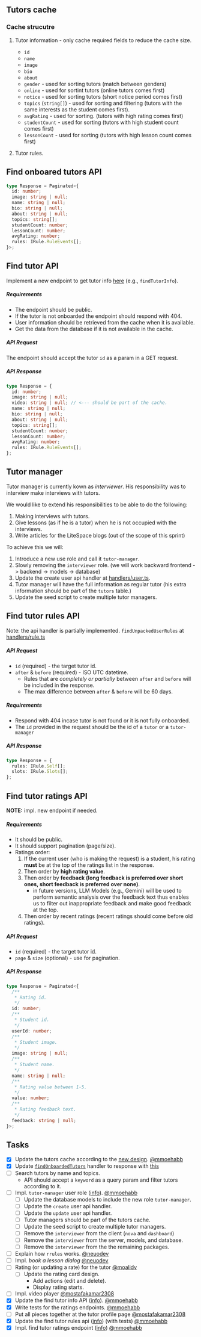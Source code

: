 ## Tutors cache

### Cache strucutre

1. Tutor information - only cache required fields to reduce the cache size.

   - `id`
   - `name`
   - `image`
   - `bio`
   - `about`
   - `gender` - used for sorting tutors (match between genders)
   - `online` - used for sortint tutors (online tutors comes first)
   - `notice` - used for sorting tutors (short notice period comes first)
   - `topics` (`string[]`) - used for sorting and filtering (tutors with the same interests as the student comes first).
   - `avgRating` - used for sorting. (tutors with high rating comes first)
   - `studentCount` - used for sorting (tutors with high student count comes first)
   - `lessonCount` - used for sorting (tutors with high lesson count comes first)

2. Tutor rules.

## Find onboared tutors API

```ts
type Response = Paginated<{
  id: number;
  image: string | null;
  name: string | null;
  bio: string | null;
  about: string | null;
  topics: string[];
  studentCount: number;
  lessonCount: number;
  avgRating: number;
  rules: IRule.RuleEvents[];
}>;
```

## Find tutor API

Implement a new endpoint to get tutor info [here](../../services/server/src/handlers/user.ts) (e.g., `findTutorInfo`).

##### Requirements

- The endpoint should be public.
- If the tutor is not onboarded the endpoint should respond with 404.
- User information should be retrieved from the cache when it is available.
- Get the data from the database if it is not available in the cache.

##### API Request

The endpoint should accept the tutor `id` as a param in a GET request.

##### API Response

```ts
type Response = {
  id: number;
  image: string | null;
  video: string | null; // <--- should be part of the cache.
  name: string | null;
  bio: string | null;
  about: string | null;
  topics: string[];
  studentCount: number;
  lessonCount: number;
  avgRating: number;
  rules: IRule.RuleEvents[];
};
```

## Tutor manager

Tutor manager is currently kown as _interviewer_. His responsibility was to interview make interviews with tutors.

We would like to extend his responsibilities to be able to do the following:

1. Making interviews with tutors.
2. Give lessons (as if he is a tutor) when he is not occupied with the interviews.
3. Write articles for the LiteSpace blogs (out of the scope of this sprint)

To achieve this we will:

1. Introduce a new use role and call it `tutor-manager`.
2. Slowly removing the `interviewer` role. (we will work backward frontend -> backend -> models -> database)
3. Update the create user api handler at [handlers/user.ts](../../services/server/src/handlers/user.ts).
4. Tutor manager will have the full information as regular tutor (his extra information should be part of the `tutors` table.)
5. Update the seed script to create multiple tutor managers.

## Find tutor rules API

Note: the api handler is partially implemented. `findUnpackedUserRules` at [handlers/rule.ts](../../services/server/src/handlers/rule.ts)

##### API Request

- `id` (required) - the target tutor id.
- `after` & `before` (required) - ISO UTC datetime.
  - Rules that are _completely or partially_ between `after` and `before` will be included in the response.
  - The max difference between `after` & `before` will be 60 days.

##### Requirements

- Respond with 404 incase tutor is not found or it is not fully onboarded.
- The `id` provided in the request should be the id of a `tutor` or a `tutor-manager`

##### API Response

```ts
type Response = {
  rules: IRule.Self[];
  slots: IRule.Slots[];
};
```

## Find tutor ratings API

**NOTE:** impl. new endpoint if needed.

##### Requirements

- It should be public.
- It should support pagination (page/size).
- Ratings order:
  1. If the current user (who is making the request) is a student, his rating **must** be at the top of the ratings list in the response.
  2. Then order by **high rating value**.
  3. Then order by **feedback (long feedback is preferred over short ones, short feedback is preferred over none)**.
     - in future versions, LLM Models (e.g., Gemini) will be used to perform semantic analysis over the feedback text thus enables us to filter out inappropriate feedback and make good feedback at the top.
  4. Then order by recent ratings (recent ratings should come before old ratings).

##### API Request

- `id` (required) - the target tutor id.
- `page` & `size` (optional) - use for pagination.

##### API Response

```ts
type Response = Paginated<{
  /**
   * Rating id.
   */
  id: number;
  /**
   * Student id.
   */
  userId: number;
  /**
   * Student image.
   */
  image: string | null;
  /**
   * Student name.
   */
  name: string | null;
  /**
   * Rating value between 1-5.
   */
  value: number;
  /**
   * Rating feedback text.
   */
  feedback: string | null;
}>;
```

## Tasks

- [x] Update the tutors cache according to the [new design](#cache-strucutre). [@mmoehabb](https://github.com/mmoehabb)
- [x] Update [`findOnboardedTutors`](/services/server/src/handlers/user.ts) handler to response with [this](#find-onboared-tutors-api)
- [ ] Search tutors by name and topics.
  - API should accept a `keyword` as a query param and filter tutors according to it.
- [ ] Impl. `tutor-manager` user role ([info](#tutor-manager)). [@mmoehabb](https://github.com/mmoehabb)
  - [ ] Update the database models to include the new role `tutor-manager`.
  - [ ] Update the `create` user api handler.
  - [ ] Update the `update` user api handler.
  - [ ] Tutor managers should be part of the tutors cache.
  - [ ] Update the seed script to create multiple tutor managers.
  - [ ] Remove the `interviewer` from the client (`nova` and `dashboard`)
  - [ ] Remove the `interviewer` from the server, models, and database.
  - [ ] Remove the `interviewer` from the the remaining packages.
- [ ] Explain how `rrules` works. [@neuodev](https://github.com/neuodev)
- [ ] Impl. _book a lesson dialog_ [@neuodev](https://github.com/neuodev)
- [ ] Rating (or updating a rate) for the tutor [@moalidv](https://github.com/moalidv)
  - [ ] Update the rating card design.
    - Add actions (edit and delete).
    - Display rating starts.
- [ ] Impl. video player [@mostafakamar2308](https://github.com/mostafakamar2308)
- [x] Update the find tutor info API ([info](#find-tutor-api)). [@mmoehabb](https://github.com/mmoehabb)
- [x] Write tests for the ratings endpoints. [@mmoehabb](https://github.com/mmoehabb)
- [ ] Put all pieces together at the tutor profile page [@mostafakamar2308](https://github.com/mostafakamar2308)
- [x] Update the find tutor rules api ([info](#find-tutor-rules-api)) (with tests) [@mmoehabb](https://github.com/mmoehabb)
- [x] Impl. find tutor ratings endpoint ([info](#find-tutor-ratings-api)) [@mmoehabb](https://github.com/mmoehabb)
